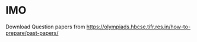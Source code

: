 # IMO

Download Question papers from https://olympiads.hbcse.tifr.res.in/how-to-prepare/past-papers/
